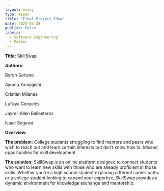 ```yaml
---
layout: essay
type: essay
title: "Final Project Idea"
date: 2024-03-28
publish: False
labels:
  - Software Engineering
  - Meteor
---
```


**Title:** SkillSwap

**Authors:**

Byron Soriano

Ayumu Yamagishi

Cristian Milanes

LaToya Gonzales

Jayrell Allen Ballesteros

Isaac Segawa

**Overview:**

**The problem:** College students struggling to find mentors and peers who wish to reach out and learn certain interests but don’t know how to. Missed opportunities for skill development.

**The solution:** SkillSwap is an online platform designed to connect students who want to learn new skills with those who are already proficient in those skills. Whether you're a high school student exploring different career paths or a college student looking to expand your expertise, SkillSwap provides a dynamic environment for knowledge exchange and mentorship.
